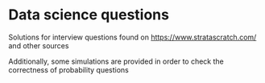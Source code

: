 # Data science questions
Solutions for interview questions found on https://www.stratascratch.com/ and other sources

Additionally, some simulations are provided in order to check the correctness of probability questions
